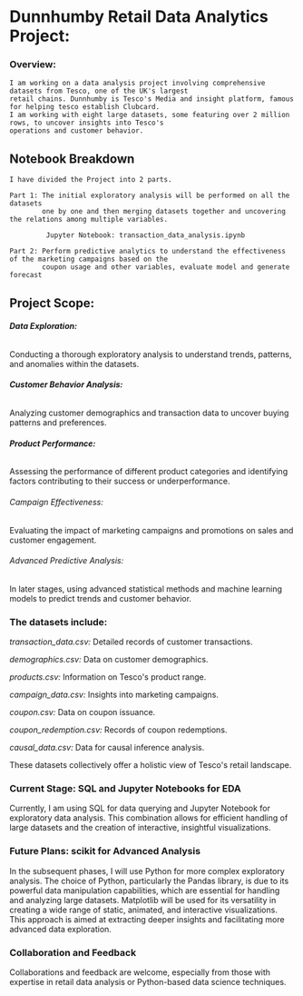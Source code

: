 
# **Dunnhumby Retail Data Analytics Project:**



### **Overview:**

    I am working on a data analysis project involving comprehensive datasets from Tesco, one of the UK's largest 
    retail chains. Dunnhumby is Tesco's Media and insight platform, famous for helping tesco establish Clubcard. 
    I am working with eight large datasets, some featuring over 2 million rows, to uncover insights into Tesco's 
    operations and customer behavior.

## Notebook Breakdown
    I have divided the Project into 2 parts. 
    
    Part 1: The initial exploratory analysis will be performed on all the datasets 
            one by one and then merging datasets together and uncovering the relations among multiple variables.
               
             Jupyter Notebook: transaction_data_analysis.ipynb

    Part 2: Perform predictive analytics to understand the effectiveness of the marketing campaigns based on the 
            coupon usage and other variables, evaluate model and generate forecast 
            


## **Project Scope:**


###### **Data Exploration:** 
Conducting a thorough exploratory analysis to understand trends, patterns, and anomalies within the datasets.

###### **Customer Behavior Analysis:** 
Analyzing customer demographics and transaction data to uncover buying patterns and preferences.

###### **Product Performance:** 
Assessing the performance of different product categories and identifying factors contributing to their success or underperformance.

###### Campaign Effectiveness: 
Evaluating the impact of marketing campaigns and promotions on sales and customer engagement.

###### Advanced Predictive Analysis:

In later stages, using advanced statistical methods and machine learning models to predict trends and customer behavior.



### **The datasets include:**

_transaction_data.csv:_  Detailed records of customer transactions.

_demographics.csv:_ Data on customer demographics.

_products.csv:_ Information on Tesco's product range.

_campaign_data.csv:_ Insights into marketing campaigns.

_coupon.csv:_ Data on coupon issuance.

_coupon_redemption.csv:_ Records of coupon redemptions.

_causal_data.csv:_ Data for causal inference analysis.

These datasets collectively offer a holistic view of Tesco's retail landscape.

### **Current Stage: SQL and Jupyter Notebooks for EDA**

Currently, I am using SQL for data querying and Jupyter Notebook for 
exploratory data analysis. This combination allows for efficient handling of large datasets and the creation of 
interactive, insightful visualizations.

### **Future Plans: scikit for Advanced Analysis**

In the subsequent phases, I will use Python for more complex exploratory analysis. 
The choice of Python, particularly the Pandas library, is due to its powerful data manipulation capabilities, which are essential for handling and analyzing large datasets. 
Matplotlib will be used for its versatility in creating a wide range of static, animated, and interactive visualizations.
This approach is aimed at extracting deeper insights and facilitating more advanced data exploration.

### **Collaboration and Feedback**
Collaborations and feedback are welcome, especially from those with expertise in retail data analysis or Python-based data science techniques.